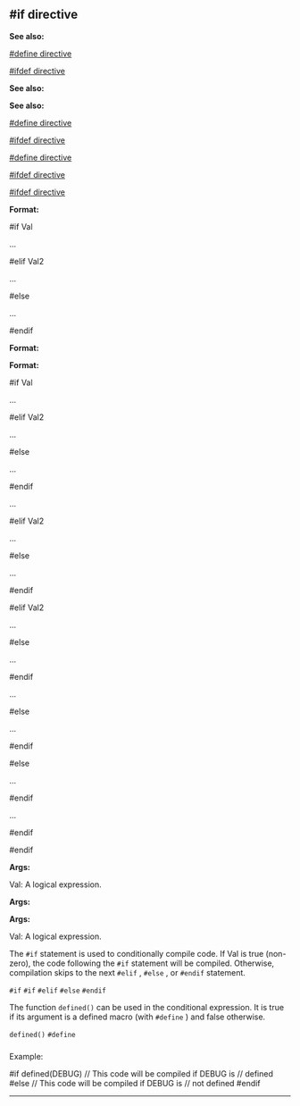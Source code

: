 

 #if directive
---------------




**See also:** 


[#define directive](#/DM/preprocessor/define) 

[#ifdef directive](#/DM/preprocessor/ifdef) 




**See also:** 

**See also:**

[#define directive](#/DM/preprocessor/define) 

[#ifdef directive](#/DM/preprocessor/ifdef) 


[#define directive](#/DM/preprocessor/define)

[#ifdef directive](#/DM/preprocessor/ifdef) 

[#ifdef directive](#/DM/preprocessor/ifdef)


**Format:** 


 #if Val
 
 ...
 
 #elif Val2
 
 ...
 
 #else
 
 ...
 
 #endif
 








**Format:** 

**Format:**

 #if Val
 
 ...
 
 #elif Val2
 
 ...
 
 #else
 
 ...
 
 #endif
 







 ...
 
 #elif Val2
 
 ...
 
 #else
 
 ...
 
 #endif
 






 #elif Val2
 
 ...
 
 #else
 
 ...
 
 #endif
 





 ...
 
 #else
 
 ...
 
 #endif
 




 #else
 
 ...
 
 #endif
 



 ...
 
 #endif
 


 #endif



**Args:** 


 Val: A logical expression.
 


**Args:** 

**Args:**

 Val: A logical expression.


 The
 `#if` 
 statement is used to conditionally compile code. If
Val is true (non-zero), the code following the
 `#if` 
 statement
will be compiled. Otherwise, compilation skips to the next
 `#elif` 
 ,
 `#else` 
 , or
 `#endif` 
 statement.



`#if`
`#if`
`#elif`
`#else`
`#endif`

 The function
 `defined()` 
 can be used in the conditional
expression. It is true if its argument is a defined macro (with
 `#define` 
 ) and false otherwise.



`defined()`
`#define`
### 
 Example:



 #if defined(DEBUG)
// This code will be compiled if DEBUG is
// defined
#else
// This code will be compiled if DEBUG is
// not defined
#endif



---


